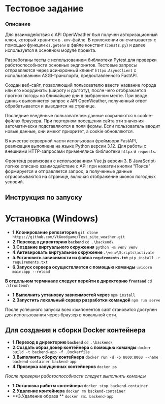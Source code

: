 # Тестовое задание 
### Описание
Для взаимодействия с API OpenWeather был получен авторизационный ключ, который хранится в `.env`-файле. В приложении он считывается с помощью функции `os.getenv` в файле констант (`consts.py`) и далее используется в основном модуле проекта.

Разработаны тесты с использованием библиотеки Pytest для проверки работоспособности основных эндпоинтов. Тестовые запросы отправляются через асинхронный клиент `httpx.AsyncClient` с использованием ASGI-транспорта, предоставленного FastAPI.

Создан веб-сайт, позволяющий пользователю ввести название города или его координаты (широту и долготу), после чего отображается прогноз погоды на ближайшие дни в выбранном месте. При вводе данных выполняется запрос к API OpenWeather, полученный ответ обрабатывается и выводится на странице.

Последние введённые пользователем данные сохраняются в cookie-файлах браузера. При повторном посещении сайта эти значения автоматически подставляются в поля формы. Если пользователь вводит новые данные, они имеют приоритет, а cookie обновляются.

В качестве серверной части использован фреймворк FastAPI, реализация выполнена на языке Python версии 3.12. Для работы с внешними HTTP-запросами применялись библиотеки `httpx` и `requests`.

Фронтенд реализован с использованием Vue.js версии 3. В JavaScript-логике описано взаимодействие с API: при нажатии кнопки "Поиск" формируется и отправляется запрос, а полученные данные отрисовываются на странице, включая отображение иконок погодных условий.

## Инструкция по запуску

# Установка (Windows)
- **1.Клонирование репозитория**
 ```git clone https://github.com/VtGoodgame/Test_site_weather.git```
- **2.Переход в директорию `backend`**
 ```cd .\backend\```
- **3.Создание виртуального окружения**
 ```python -m venv venv```
- **4.Активировать виртуальное окружение**
 ```.\venv\Scripts\activate```
- **5.Установить зависимости из файла `requirements.txt`**
 ```pip install -r requirements.txt```
- **6.Запуск сервера осуществляется с помощью команды**
 ```uvicorn main:app --reload```

**В отдельном терминале следует перейти в директорию `frontend`**
```cd .\frontend\```
- **1.Выполнить установку зависимостей через**
```npm install```
- **2.Запустить локальный сервер разработки командой**
```npm run serve```

После успешного запуска всех компонентов сайт становится доступен для  использования через браузер в локальной сети.

## Для создания и сборки Docker контейнера 
- **1.Переход в директорию `backend`**
 ```cd .\backend\```
- **2.Создать образ докер контейнера с помощью команды**
 ```docker build -t backend-app -f .Dockerfile .```
- **3.Выполнить сборку контейнера**
 ```docker run -d -p 8000:8000 --name backend-container backend-app```
- **4.Проверка запущенных контейнеров**
 ```docker ps```

_После проверки работоспособности следует выполнить команды_
- **1.Остановка работы контейнера**
 ```docker stop backend-container```
- **2.Удаление контейнера**
 ```docker rm backend-container```
- **3.Удаление образа **
 ```docker rmi backend-app```



